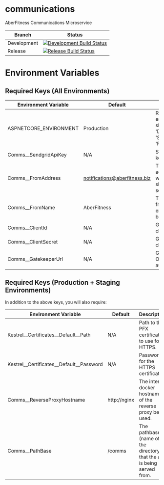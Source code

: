# communications
AberFitness Communications Microservice

| Branch | Status |
|-|-|
| Development | [![Development Build Status](https://travis-ci.org/sem5640-2018/communications.svg?branch=development)](https://travis-ci.org/sem5640-2018/communications) |
| Release | [![Release Build Status](https://travis-ci.org/sem5640-2018/communications.svg?branch=master)](https://travis-ci.org/sem5640-2018/communications) |

# Environment Variables

## Required Keys (All Environments)

| Environment Variable | Default | Description |
|-|-|-|
| ASPNETCORE_ENVIRONMENT | Production | Runtime environment, should be 'Development', 'Staging', or 'Production'. |
| Comms__SendgridApiKey | N/A | Sendgrid API key. |
| Comms__FromAddress | notifications@aberfitness.biz | The email address from which emails should be sent. |
| Comms__FromName | AberFitness | The name from which emails should be sent. |
| Comms__ClientId | N/A | Gatekeeper client ID. |
| Comms__ClientSecret | N/A | Gatekeeper client secret. |
| Comms__GatekeeperUrl | N/A | Gatekeeper OAuth authroity URL. |


## Required Keys (Production + Staging Environments)
In addition to the above keys, you will also require:

| Environment Variable | Default | Description |
|-|-|-|
| Kestrel__Certificates__Default__Path | N/A | Path to the PFX certificate to use for HTTPS. |
| Kestrel__Certificates__Default__Password | N/A | Password for the HTTPS certificate. |
| Comms__ReverseProxyHostname | http://nginx | The internal docker hostname of the reverse proxy being used. |
| Comms__PathBase | /comms | The pathbase (name of the directory) that the app is being served from. |